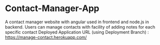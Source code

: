 # Contact-Manager-App
A contact manager website with angular used in frontend and node.js in backend. Users can manage contacts with facility of adding notes for each specific contact
Deployed Application URL (using Deployment Branch) : https://manage-contact.herokuapp.com/
